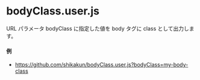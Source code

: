 # bodyClass.user.js

URL パラメータ bodyClass に指定した値を body タグに class として出力します。

#### 例

* https://github.com/shikakun/bodyClass.user.js?bodyClass=my-body-class
